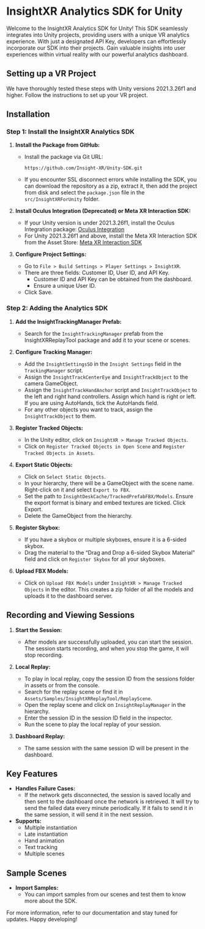 # InsightXR Analytics SDK for Unity

Welcome to the InsightXR Analytics SDK for Unity! This SDK seamlessly integrates into Unity projects, providing users with a unique VR analytics experience. With just a designated API Key, developers can effortlessly incorporate our SDK into their projects. Gain valuable insights into user experiences within virtual reality with our powerful analytics dashboard.

## Setting up a VR Project

We have thoroughly tested these steps with Unity versions 2021.3.26f1 and higher. Follow the instructions to set up your VR project.

## Installation

### Step 1: Install the InsightXR Analytics SDK

1. **Install the Package from GitHub:**
   - Install the package via Git URL:
     ```
     https://github.com/Insight-XR/Unity-SDK.git
     ```
   - If you encounter SSL disconnect errors while installing the SDK, you can download the repository as a zip, extract it, then add the project from disk and select the `package.json` file in the `src/InsightXRForUnity` folder.

2. **Install Oculus Integration (Deprecated) or Meta XR Interaction SDK:**
   - If your Unity version is under 2021.3.26f1, install the Oculus Integration package:
     [Oculus Integration](https://assetstore.unity.com/packages/tools/integration/oculus-integration-deprecated-82022)
   - For Unity 2021.3.26f1 and above, install the Meta XR Interaction SDK from the Asset Store:
     [Meta XR Interaction SDK](https://assetstore.unity.com/packages/tools/integration/meta-xr-interaction-sdk-265014)

3. **Configure Project Settings:**
   - Go to `File > Build Settings > Player Settings > InsightXR`.
   - There are three fields: Customer ID, User ID, and API Key.
     - Customer ID and API Key can be obtained from the dashboard.
     - Ensure a unique User ID.
   - Click Save.

### Step 2: Adding the Analytics SDK

1. **Add the InsightTrackingManager Prefab:**
   - Search for the `InsightTrackingManager` prefab from the InsightXRReplayTool package and add it to your scene or scenes.

2. **Configure Tracking Manager:**
   - Add the `InsightSettingsSO` in the `Insight Settings` field in the `TrackingManager` script.
   - Assign the `InsightTrackCenterEye` and `InsightTrackObject` to the camera GameObject.
   - Assign the `InsightTrackHandAnchor` script and `InsightTrackObject` to the left and right hand controllers. Assign which hand is right or left. If you are using AutoHands, tick the AutoHands field.
   - For any other objects you want to track, assign the `InsightTrackObject` to them.

3. **Register Tracked Objects:**
   - In the Unity editor, click on `InsightXR > Manage Tracked Objects`.
   - Click on `Register Tracked Objects in Open Scene` and `Register Tracked Objects in Assets`.

4. **Export Static Objects:**
   - Click on `Select Static Objects`.
   - In your hierarchy, there will be a GameObject with the scene name. Right-click on it and select `Export to FBX`.
   - Set the path to `InsightDeskCache/TrackedPrefabFBX/Models`. Ensure the export format is binary and embed textures are ticked. Click Export.
   - Delete the GameObject from the hierarchy.

5. **Register Skybox:**
   - If you have a skybox or multiple skyboxes, ensure it is a 6-sided skybox.
   - Drag the material to the “Drag and Drop a 6-sided Skybox Material” field and click on `Register Skybox` for all your skyboxes.

6. **Upload FBX Models:**
   - Click on `Upload FBX Models` under `InsightXR > Manage Tracked Objects` in the editor. This creates a zip folder of all the models and uploads it to the dashboard server.

## Recording and Viewing Sessions

1. **Start the Session:**
   - After models are successfully uploaded, you can start the session. The session starts recording, and when you stop the game, it will stop recording.

2. **Local Replay:**
   - To play in local replay, copy the session ID from the sessions folder in assets or from the console.
   - Search for the replay scene or find it in `Assets/Samples/InsightXRReplayTool/ReplayScene`.
   - Open the replay scene and click on `InsightReplayManager` in the hierarchy.
   - Enter the session ID in the session ID field in the inspector.
   - Run the scene to play the local replay of your session.

3. **Dashboard Replay:**
   - The same session with the same session ID will be present in the dashboard.

## Key Features

- **Handles Failure Cases:**
  - If the network gets disconnected, the session is saved locally and then sent to the dashboard once the network is retrieved. It will try to send the failed data every minute periodically. If it fails to send it in the same session, it will send it in the next session.
- **Supports:**
  - Multiple instantiation
  - Late instantiation
  - Hand animation
  - Text tracking
  - Multiple scenes

## Sample Scenes

- **Import Samples:**
  - You can import samples from our scenes and test them to know more about the SDK.

For more information, refer to our documentation and stay tuned for updates. Happy developing!
